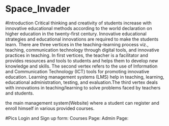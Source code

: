 # Space_Invader

#Introduction
Critical thinking and creativity of students increase with innovative educational methods according to the world declaration on higher education in the twenty-first century. Innovative educational strategies and educational innovations are required to make the students learn. There are three vertices in the teaching–learning process viz., teaching, communication technology through digital tools, and innovative practices in teaching. In first vertices, the teacher is a facilitator and provides resources and tools to students and helps them to develop new knowledge and skills. The second vertex refers to the use of Information and Communication Technology (ICT) tools for promoting innovative education. Learning management systems (LMS) help in teaching, learning, educational administration, testing, and evaluation.The third vertex deals with innovations in teaching/learning to solve problems faced by teachers and students.

the main management system(Website) where a student can register and enroll himself in various provided courses.

#Pics
Login and Sign up form:
Courses Page:
Admin Page:
